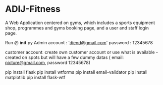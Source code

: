 # ADIJ-Fitness
A Web Application centered on gyms, which includes a sports equipment shop, programmes and gyms booking page, and a user and staff login page.

Run @ __init__.py
Admin account : 'diend@gmail.com'
password : 12345678

customer account: create own customer account or use what is available
-created on spots but will have a few dummy datas ( email: picture@gmail.com, password 12345678)

pip install flask
pip install wtforms
pip install email-validator
pip install matplotlib
pip install flask-wtf
